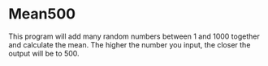 # Mean500

This program will add many random numbers between 1 and 1000 together and calculate the mean. The higher the number you input, the closer the output will be to 500.

